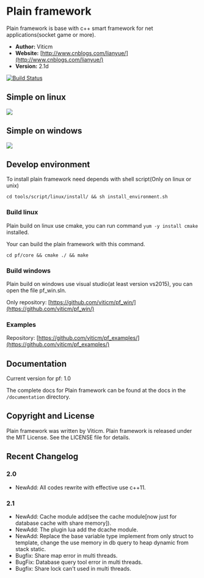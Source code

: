 # Plain framework

Plain framework is base with c++ smart framework for net applications(socket game or more).

- **Author:** Viticm
- **Website:** [http://www.cnblogs.com/lianyue/](http://www.cnblogs.com/lianyue/)
- **Version:** 2.1d

[![Build Status](https://travis-ci.org/viticm/plainframework.svg)](https://travis-ci.org/viticm/plainframework)

## Simple on linux
<img src="https://github.com/viticm/plainframework/blob/master/documentation/examples/pf_unix.gif" />

## Simple on windows
<img src="https://github.com/viticm/plainframework/blob/master/documentation/examples/pf_win.gif" />

## Develop environment

To install plain framework need depends with shell script(Only on linux or unix)

```shell
cd tools/script/linux/install/ && sh install_environment.sh
```


### Build linux

Plain build on linux use cmake, you can run command `yum -y install cmake` installed.

Your can build the plain framework with this command.

```shell
cd pf/core && cmake ./ && make
```
### Build windows

Plain build on windows use visual studio(at least version vs2015), you can open the file pf_win.sln.

Only repository: [https://github.com/viticm/pf_win/](https://github.com/viticm/pf_win/)

### Examples

Repository: [https://github.com/viticm/pf_examples/](https://github.com/viticm/pf_examples/)


## Documentation

Current version for pf: 1.0

The complete docs for Plain framework can be found at the docs in the `/documentation` directory.


## Copyright and License
Plain framework was written by Viticm.
Plain framework is released under the MIT License. See the LICENSE file for details.


## Recent Changelog

### 2.0
- NewAdd: All codes rewrite with effective use c++11.

### 2.1
- NewAdd: Cache module add(see the cache module[now just for database cache with share memory]).
- NewAdd: The plugin lua add the dcache module.
- NewAdd: Replace the base variable type implement from only struct to template, change the use memory in db query to heap dynamic from stack static.
- Bugfix: Share map error in multi threads.
- BugFix: Database query tool error in multi threads.
- Bugfix: Share lock can't used in multi threads.
